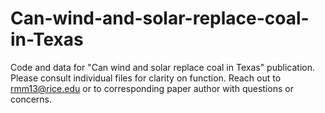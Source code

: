 # Can-wind-and-solar-replace-coal-in-Texas
Code and data for "Can wind and solar replace coal in Texas" publication. Please consult individual files for clarity on function. Reach out to rmm13@rice.edu or to corresponding paper author with questions or concerns.
